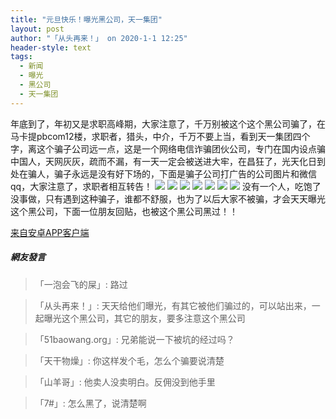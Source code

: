 ```yaml
---
title: "元旦快乐！曝光黑公司，天一集团"
layout: post
author: "「从头再来！」 on 2020-1-1 12:25"
header-style: text
tags:
  - 新闻
  - 曝光
  - 黑公司
  - 天一集团
---
```


 年底到了，年初又是求职高峰期，大家注意了，千万别被这个这个黑公司骗了，在马卡提pbcom12楼，求职者，猎头，中介，千万不要上当，看到天一集团四个字，离这个骗子公司远一点，这是一个网络电信诈骗团伙公司，专门在国内设点骗中国人，天网灰灰，疏而不漏，有一天一定会被送进大牢，在昌狂了，光天化日到处在骗人，骗子永远是没有好下场的，下面是骗子公司打广告的公司图片和微信qq，大家注意了，求职者相互转告！
 <img src="http://oss-ali-hk.wangwanglive.com/pic/20200101/1577852098729530_484.jpg?x-oss-process=image/watermark,image_cGljLzIwMTkwNzA4L29zc18xNTYyNTU2MDgzODU4XzkzNl81OF84MDAucG5n,t_50,g_se,x_20,y_20">
 <img src="http://oss-ali-hk.wangwanglive.com/pic/20200101/157785209875747_639.jpg?x-oss-process=image/watermark,image_cGljLzIwMTkwNzA4L29zc18xNTYyNTU2MDgzODU4XzkzNl81OF84MDAucG5n,t_50,g_se,x_20,y_20">
 <img src="http://oss-ali-hk.wangwanglive.com/pic/20200101/1577852098784956_311.jpg?x-oss-process=image/watermark,image_cGljLzIwMTkwNzA4L29zc18xNTYyNTU2MDgzODU4XzkzNl81OF84MDAucG5n,t_50,g_se,x_20,y_20">
 <img src="http://oss-ali-hk.wangwanglive.com/pic/20200101/157785209881520_924.jpg?x-oss-process=image/watermark,image_cGljLzIwMTkwNzA4L29zc18xNTYyNTU2MDgzODU4XzkzNl81OF84MDAucG5n,t_50,g_se,x_20,y_20">
 <img src="http://oss-ali-hk.wangwanglive.com/pic/20200101/1577852098848449_977.jpg?x-oss-process=image/watermark,image_cGljLzIwMTkwNzA4L29zc18xNTYyNTU2MDgzODU4XzkzNl81OF84MDAucG5n,t_50,g_se,x_20,y_20">
 <img src="http://oss-ali-hk.wangwanglive.com/pic/20200101/1577852098876449_645.jpg?x-oss-process=image/watermark,image_cGljLzIwMTkwNzA4L29zc18xNTYyNTU2MDgzODU4XzkzNl81OF84MDAucG5n,t_50,g_se,x_20,y_20">
 <img src="http://oss-ali-hk.wangwanglive.com/pic/20200101/1577852733546444_309.jpg?x-oss-process=image/watermark,image_cGljLzIwMTkwNzA4L29zc18xNTYyNTU2MDgzODU4XzkzNl81OF84MDAucG5n,t_50,g_se,x_20,y_20">
 没有一个人，吃饱了没事做，只有遇到这种骗子，谁都不舒服，也为了以后大家不被骗，才会天天曝光这个黑公司，下面一位朋友回贴，也被这个黑公司黑过！！
 <div class="mag_viewthread">
 <a class="mag_text" target="_blank" href="http://assapp.flw.com.ph/">来自安卓APP客户端</a>
 <span id="magapp_qrcode_11133329" onmouseover="showMenu({'showid':this.id, 'menuid':'magapp_qrcode_download','fade':1, 'pos':'34'})" class="mag_qrcode"></span>
</div>

##### 網友發言 
> 「一泡会飞的屎」:
>  路过

> 「从头再来！」:
>  天天给他们曝光，有其它被他们骗过的，可以站出来，一起曝光这个黑公司，其它的朋友，要多注意这个黑公司

> 「51baowang.org」:
>  兄弟能说一下被坑的经过吗？

> 「天干物燥」:
>  你这样发个毛，怎么个骗要说清楚

> 「山羊哥」:
>  他卖人没卖明白。反佣没到他手里

> 「7#」:
>  怎么黑了，说清楚啊


